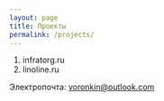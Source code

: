 ```yaml
---
layout: page
title: Проекты
permalink: /projects/
---
```

1. infratorg.ru
2. linoline.ru

Электропочта: [voronkin@outlook.com](mailto:voronkin@outlook.com)
